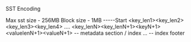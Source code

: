 SST Encoding

Max sst size - 256MB
Block size - 1MB
-----Start
<key_len1><key1><valuelen1><value1><key_len2><key2><valuelen2><value2>
<key_len3><key3><valuelen3><value4><key_len4><key4><valuelen4><value4>
    ....
<key_lenN><keyN><valuelenN><valueN><key_lenN+1><keyN+1><valuelenN+1><valueN+1>
-- metadata section / index
<block1OFFSET><firstKeyLen><firstKey>
<block2OFFSET><firstKeyLen><firstKey>
...
<blockMOFFSET><firstKeyLen><firstKey>
-- index footer
<metadata section offset>
<checksum>
<bloomFilter>
